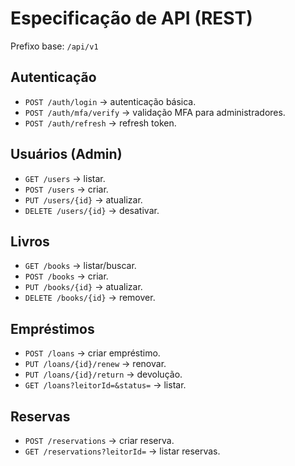# Especificação de API (REST)


Prefixo base: `/api/v1`


## Autenticação
- `POST /auth/login` → autenticação básica.
- `POST /auth/mfa/verify` → validação MFA para administradores.
- `POST /auth/refresh` → refresh token.


## Usuários (Admin)
- `GET /users` → listar.
- `POST /users` → criar.
- `PUT /users/{id}` → atualizar.
- `DELETE /users/{id}` → desativar.


## Livros
- `GET /books` → listar/buscar.
- `POST /books` → criar.
- `PUT /books/{id}` → atualizar.
- `DELETE /books/{id}` → remover.


## Empréstimos
- `POST /loans` → criar empréstimo.
- `PUT /loans/{id}/renew` → renovar.
- `PUT /loans/{id}/return` → devolução.
- `GET /loans?leitorId=&status=` → listar.


## Reservas
- `POST /reservations` → criar reserva.
- `GET /reservations?leitorId=` → listar reservas.
